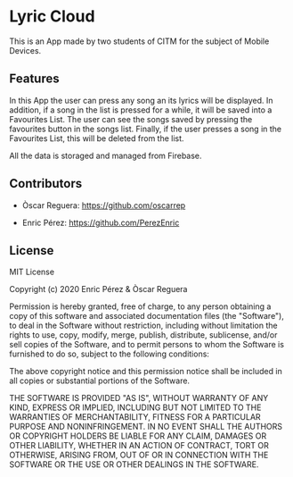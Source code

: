# Lyric Cloud

This is an App made by two students of CITM for the subject of Mobile Devices.

## Features

In this App the user can press any song an its lyrics will be displayed. In addition, if a song in the list is pressed for a while, it will be saved into a Favourites List. The user can see the songs saved by pressing the favourites button in the songs list. Finally, if the user presses a song in the Favourites List, this will be deleted from the list.

All the data is storaged and managed from Firebase.

## Contributors

* Òscar Reguera: https://github.com/oscarrep

* Enric Pérez: https://github.com/PerezEnric

## License

MIT License

Copyright (c) 2020 Enric Pérez & Òscar Reguera

Permission is hereby granted, free of charge, to any person obtaining a copy
of this software and associated documentation files (the "Software"), to deal
in the Software without restriction, including without limitation the rights
to use, copy, modify, merge, publish, distribute, sublicense, and/or sell
copies of the Software, and to permit persons to whom the Software is
furnished to do so, subject to the following conditions:

The above copyright notice and this permission notice shall be included in all
copies or substantial portions of the Software.

THE SOFTWARE IS PROVIDED "AS IS", WITHOUT WARRANTY OF ANY KIND, EXPRESS OR
IMPLIED, INCLUDING BUT NOT LIMITED TO THE WARRANTIES OF MERCHANTABILITY,
FITNESS FOR A PARTICULAR PURPOSE AND NONINFRINGEMENT. IN NO EVENT SHALL THE
AUTHORS OR COPYRIGHT HOLDERS BE LIABLE FOR ANY CLAIM, DAMAGES OR OTHER
LIABILITY, WHETHER IN AN ACTION OF CONTRACT, TORT OR OTHERWISE, ARISING FROM,
OUT OF OR IN CONNECTION WITH THE SOFTWARE OR THE USE OR OTHER DEALINGS IN THE
SOFTWARE.


